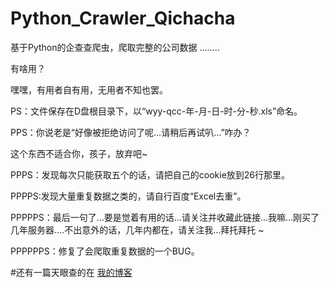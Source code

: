 # Python_Crawler_Qichacha
基于Python的企查查爬虫，爬取完整的公司数据
……..

有啥用？

嘿嘿，有用者自有用，无用者不知也罢。

PS：文件保存在D盘根目录下，以“wyy-qcc-年-月-日-时-分-秒.xls”命名。

PPS：你说老是“好像被拒绝访问了呢…请稍后再试叭…”咋办？

这个东西不适合你，孩子，放弃吧~

PPPS：发现每次只能获取五个的话，请把自己的cookie放到26行那里。

PPPPS:发现大量重复数据之类的，请自行百度“Excel去重”。

PPPPPS：最后一句了…要是觉着有用的话…请关注并收藏此链接…我嘛…刚买了几年服务器….不出意外的话，几年内都在，请关注我…拜托拜托 ~

PPPPPPS：修复了会爬取重复数据的一个BUG。

#还有一篇天眼查的在 <a href="http://blog.lrvin.com">我的博客</a>
